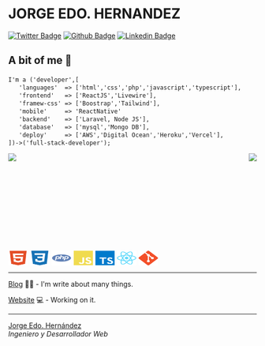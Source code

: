 # JORGE EDO. HERNANDEZ

[![Twitter Badge](https://img.shields.io/badge/-Twitter-1ca0f1?style=flat-square&labelColor=1ca0f1&logo=twitter&logoColor=white&link=https://twitter.com/jhernandezch)](https://twitter.com/jhernandezch)
[![Github Badge](https://img.shields.io/badge/-Github-000?style=flat-square&logo=Github&logoColor=white&link=https://github.com/fagnerpsantos)](https://github.com/jorgehernandezch)
[![Linkedin Badge](https://img.shields.io/badge/-LinkedIn-blue?style=flat-square&logo=Linkedin&logoColor=white&link=https://www.linkedin.com/in/fagnerpsantos/)](https://www.linkedin.com/in/jhernandezch/)

## A bit of me 🚀
```
I'm a ('developer',[
   'languages'  => ['html','css','php','javascript','typescript'],
   'frontend'   => ['ReactJS','Livewire'],
   'framew-css' => ['Boostrap','Tailwind'],
   'mobile'     => 'ReactNative'
   'backend'    => ['Laravel, Node JS'],
   'database'   => ['mysql','Mongo DB'],
   'deploy'     => ['AWS','Digital Ocean','Heroku','Vercel'],
])->('full-stack-developer');
```
<div style="display: flex; flex-direction:row; justify-content:space-between; width:100%">
   <img height="180em" src="https://github-readme-stats.vercel.app/api?username=jorgehernandezch&show_icons=true&theme=prussian&include_all_commits=true&count_private=true"/>
  <img height="180em" src="https://github-readme-stats.vercel.app/api/top-langs/?username=jorgehernandezch&layout=compact&langs_count=7&theme=prussian"/>
</div>
<div style="display: inline_block">
   <br>
  <img align="center" alt="Html-5" height="30" width="40" src="https://raw.githubusercontent.com/devicons/devicon/master/icons/html5/html5-plain.svg">
  <img align="center" alt="CSS-3" height="30" width="40" src="https://raw.githubusercontent.com/devicons/devicon/master/icons/css3/css3-plain.svg">
  <img align="center" alt="PHP" height="30" width="40" src="https://raw.githubusercontent.com/devicons/devicon/master/icons/php/php-plain.svg">
  <img align="center" alt="JavaScript" height="30" width="40" src="https://raw.githubusercontent.com/devicons/devicon/master/icons/javascript/javascript-plain.svg">
  <img align="center" alt="Typescript" height="30" width="40" src="https://raw.githubusercontent.com/devicons/devicon/master/icons/typescript/typescript-plain.svg">
  <img align="center" alt="ReactJS" height="30" width="40" src="https://raw.githubusercontent.com/devicons/devicon/master/icons/react/react-original.svg">
  <img align="center" alt="Git" height="30" width="40" src="https://raw.githubusercontent.com/devicons/devicon/master/icons/git/git-original.svg">
  
</div>

--- 
[Blog](https://jhernandezch.tumblr.com/) ✍🏼 - I'm write about many things.

[Website](https://jhernandezch.com/) 💻 - Working on it.

---
[Jorge Edo. Hernández](https://github.com/jorgehernandezch)  
_Ingeniero y Desarrollador Web_
